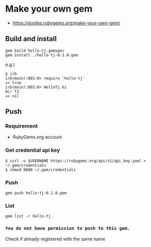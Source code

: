 # Make your own gem

* https://guides.rubygems.org/make-your-own-gem/


## Build and install

```
gem build hello-tj.gemspec
gem install ./hello-tj-0.1.0.gem
```

e.g.)

```
$ irb
irb(main):001:0> require 'hello-tj'
=> true
irb(main):002:0> HelloTj.hi
Hi! TJ
=> nil
```

## Push

### Requirement

* RubyGems.org account

### Get credential api key

```
$ curl -u $USERNAME https://rubygems.org/api/v1/api_key.yaml > ~/.gem/credentials
$ chmod 0600 ~/.gem/credentials
```

### Push

```
gem push hello-tj-0.1.0.gem
```

### List

```
gem list -r hello-tj
```

### `You do not have permission to push to this gem.`

Check if already registered with the same name



